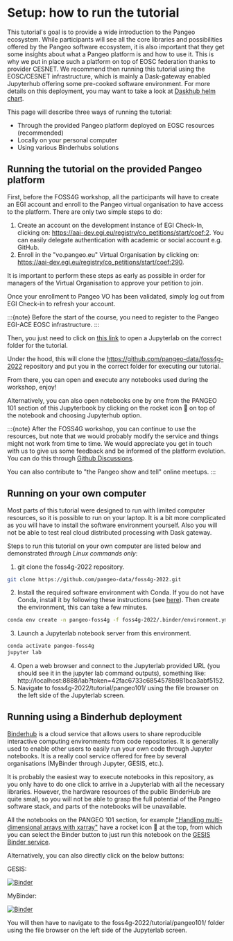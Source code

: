 # Setup: how to run the tutorial

This tutorial's goal is to provide a wide introduction to the Pangeo ecosystem. 
While participants will see all the core libraries and possibilities offered by the Pangeo software ecosystem, it is also important that they get some insights about what a Pangeo platform is and how to use it. 
This is why we put in place such a platform on top of EOSC federation thanks to provider CESNET. 
We recommend then running this tutorial using the EOSC/CESNET infrastructure, which is mainly a Dask-gateway enabled Jupyterhub offering some pre-cooked software environment. 
For more details on this deployment, you may want to take a look at [Daskhub helm chart](https://github.com/dask/helm-chart/tree/main/daskhub).

This page will describe three ways of running the tutorial:

- Through the provided Pangeo platform deployed on EOSC resources (recommended)
- Locally on your personal computer
- Using various Binderhubs solutions

## Running the tutorial on the provided Pangeo platform

First, before the FOSS4G workshop, all the participants will have to create an EGI account and enroll to the Pangeo virtual organisation to have access to the platform.
There are only two simple steps to do:

1. Create an account on the development instance of EGI Check-In, clicking on: https://aai-dev.egi.eu/registry/co_petitions/start/coef:2. You can easily delegate authentication with academic or social account e.g. GitHub.
1. Enroll in the "vo.pangeo.eu" Virtual Organisation by clicking on: https://aai-dev.egi.eu/registry/co_petitions/start/coef:290.

It is important to perform these steps as early as possible in order for managers of the Virtual Organisation to approve your petition to join.

Once your enrollment to Pangeo VO has been validated, simply log out from EGI Check-in to refresh your account.

:::{note}
Before the start of the course, you need to register to the Pangeo EGI-ACE EOSC infrastructure.
:::

Then, you just need to click on [this link](https://pangeo-foss4g.vm.fedcloud.eu/jupyterhub/hub/user-redirect/git-pull?repo=https%3A//github.com/pangeo-data/foss4g-2022&urlpath=lab/tree/foss4g-2022/tutorial/pangeo101/&branch=main) to open a Jupyterlab on the correct folder for the tutorial.

Under the hood, this will clone the https://github.com/pangeo-data/foss4g-2022 repository and put you in the correct folder for executing our tutorial.

From there, you can open and execute any notebooks used during the workshop, enjoy!

Alternatively, you can also open notebooks one by one from the PANGEO 101 section of this Jupyterbook by clicking on the rocket icon 🚀 on top of the notebook and choosing Jupyterhub option.

:::{note}
After the FOSS4G workshop, you can continue to use the resources, but note that we would probably modify the service and things might not work from time to time. 
We would appreciate you get in touch with us to give us some feedback and be informed of the platform evolution. You can do this through [Github Discussions](https://github.com/pangeo-data/foss4g-2022/discussions).

You can also contribute to "the Pangeo show and tell" online meetups.
:::


## Running on your own computer

Most parts of this tutorial were designed to run with limited computer resources, so it is possible to run on your laptop.
It is a bit more complicated as you will have to install the software environment yourself. Also you will not be able to test real cloud distributed processing with Dask gateway.

Steps to run this tutorial on your own computer are listed below and demonstrated _through Linux commands only_:

1. git clone the foss4g-2022 repository.
```bash
git clone https://github.com/pangeo-data/foss4g-2022.git
```
2. Install the required software environment with Conda. If you do not have Conda, install it by following these instructions (see [here](https://docs.conda.io/en/latest/miniconda.html)). Then create the environment, this can take a few minutes.
```bash
conda env create -n pangeo-foss4g -f foss4g-2022/.binder/environment.yml
```
3. Launch a Jupyterlab notebook server from this environment.
```bash
conda activate pangeo-foss4g
jupyter lab
```
4. Open a web browser and connect to the Jupyterlab provided URL (you should see it in the jupyter lab command outputs), something like: http://localhost:8888/lab?token=42fac6733c6854578b981bca3abf5152.
5. Navigate to foss4g-2022/tutorial/pangeo101/ using the file browser on the left side of the Jupyterlab screen.

## Running using a Binderhub deployment

[Binderhub](https://binderhub.readthedocs.io/en/latest/) is a cloud service that allows users to share reproducible interactive computing environments from code repositories. It is generally used to enable other users to easily run your own code through Jupyter notebooks. 
It is a really cool service offered for free by several organisations (MyBinder through Jupyter, GESIS, etc.).

It is probably the easiest way to execute notebooks in this repository, as you only have to do one click to arrive in a Jupyterlab with all the necessary libraries.
However, the hardware resources of the public BinderHub are quite small, so you will not be able to grasp the full potential of the Pangeo software stack, and parts of the notebooks will be unavailable.

All the notebooks on the PANGEO 101 section, for example ["Handling multi-dimensional arrays with xarray"](../pangeo101/xarray_introduction.ipynb) have a rocket icon 🚀 at the top, from which you can select the Binder button to just run this notebook on the [GESIS Binder service](https://notebooks.gesis.org/binder/).

Alternatively, you can also directly click on the below buttons:

GESIS:

[![Binder](https://mybinder.org/badge_logo.svg)](https://notebooks.gesis.org/binder/v2/gh/pangeo-data/foss4g-2022/HEAD)

MyBinder:

[![Binder](https://mybinder.org/badge_logo.svg)](https://mybinder.org/v2/gh/pangeo-data/foss4g-2022/HEAD)

You will then have to navigate to the foss4g-2022/tutorial/pangeo101/ folder using the file browser on the left side of the Jupyterlab screen.
